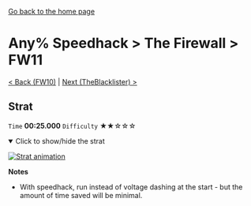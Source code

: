 [Go back to the home page](https://github.com/Doublevil/scbspeedrun)

# Any% Speedhack > The Firewall > FW11

[< Back (FW10)](https://github.com/Doublevil/scbspeedrun/blob/main/levels/any_sh/FW/FW10.md) | [Next (TheBlacklister) >](https://github.com/Doublevil/scbspeedrun/blob/main/levels/any_sh/FW/TheBlacklister.md)

## Strat

`Time` **00:25.000** `Difficulty` ★★☆☆☆
<details open>
  <summary>Click to show/hide the strat</summary>

  [![Strat animation](https://github.com/Doublevil/scbspeedrun/blob/main/media/levels/FW/FW11_Strat.webp)](https://github.com/Doublevil/scbspeedrun/blob/main/media/levels/FW/FW11_Strat.mp4?raw=true)

  **Notes**
  - With speedhack, run instead of voltage dashing at the start - but the amount of time saved will be minimal.
</details>
